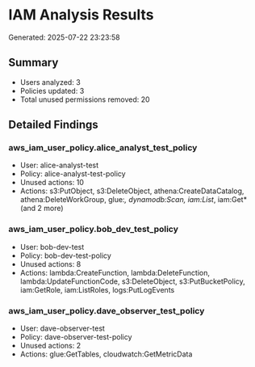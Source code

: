 # IAM Analysis Results

Generated: 2025-07-22 23:23:58

## Summary
- Users analyzed: 3
- Policies updated: 3
- Total unused permissions removed: 20

## Detailed Findings

### aws_iam_user_policy.alice_analyst_test_policy
- User: alice-analyst-test
- Policy: alice-analyst-test-policy
- Unused actions: 10
- Actions: s3:PutObject, s3:DeleteObject, athena:CreateDataCatalog, athena:DeleteWorkGroup, glue:*, dynamodb:Scan, iam:List*, iam:Get* (and 2 more)

### aws_iam_user_policy.bob_dev_test_policy
- User: bob-dev-test
- Policy: bob-dev-test-policy
- Unused actions: 8
- Actions: lambda:CreateFunction, lambda:DeleteFunction, lambda:UpdateFunctionCode, s3:DeleteObject, s3:PutBucketPolicy, iam:GetRole, iam:ListRoles, logs:PutLogEvents

### aws_iam_user_policy.dave_observer_test_policy
- User: dave-observer-test
- Policy: dave-observer-test-policy
- Unused actions: 2
- Actions: glue:GetTables, cloudwatch:GetMetricData

